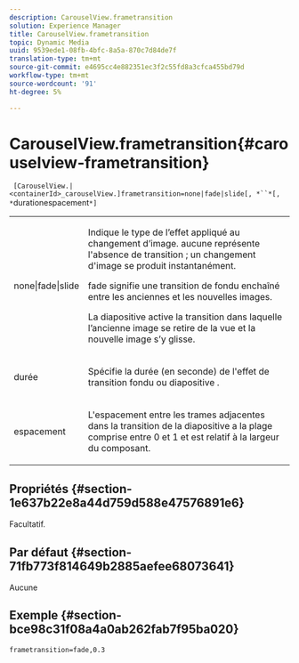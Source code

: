 ```yaml
---
description: CarouselView.frametransition
solution: Experience Manager
title: CarouselView.frametransition
topic: Dynamic Media
uuid: 9539ede1-08fb-4bfc-8a5a-870c7d84de7f
translation-type: tm+mt
source-git-commit: e4695cc4e882351ec3f2c55fd8a3cfca455bd79d
workflow-type: tm+mt
source-wordcount: '91'
ht-degree: 5%

---
```



# CarouselView.frametransition{#carouselview-frametransition}

` [CarouselView.|<containerId>_carouselView.]frametransition=none|fade|slide[, *``*[, *`durationespacement`*]`

<table id="table_D5992FCFF26046079089652B211BB6C5"> 
 <tbody> 
  <tr> 
   <td colname="col1"> <p> <span class="codeph"> none|fade|slide  </span> </p> </td> 
   <td colname="col2"> <p>Indique le type de l’effet appliqué au changement d’image. <span class="codeph"> aucune  </span> représente l'absence de transition ; un changement d'image se produit instantanément. </p> <p> <span class="codeph"> fade  </span> signifie une transition de fondu enchaîné entre les anciennes et les nouvelles images. </p> <p> <span class="codeph"> La diapositive  </span> active la transition dans laquelle l’ancienne image se retire de la vue et la nouvelle image s’y glisse. </p> </td> 
  </tr> 
  <tr> 
   <td colname="col1"> <p> <span class="codeph"> <span class="varname"> durée  </span> </span> </p> </td> 
   <td colname="col2"> <p>Spécifie la durée (en seconde) de l'effet de transition <span class="codeph"> fondu </span> ou <span class="codeph"> diapositive </span>. </p> </td> 
  </tr> 
  <tr> 
   <td colname="col1"> <p> <span class="codeph"> <span class="varname"> espacement  </span> </span> </p> </td> 
   <td colname="col2"> <p>L'espacement entre les trames adjacentes dans la transition de la diapositive </span> a la plage comprise entre <span class="codeph"> 0 </span> et <span class="codeph"> 1 </span> et est relatif à la largeur du composant.<span class="codeph"> </span></p> </td> 
  </tr> 
 </tbody> 
</table>

## Propriétés {#section-1e637b22e8a44d759d588e47576891e6}

Facultatif.

## Par défaut {#section-71fb773f814649b2885aefee68073641}

Aucune

## Exemple {#section-bce98c31f08a4a0ab262fab7f95ba020}

`frametransition=fade,0.3`
